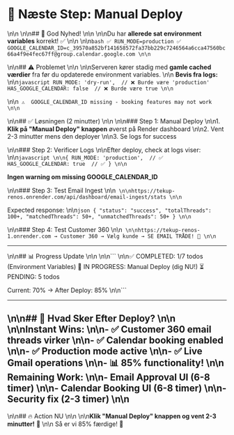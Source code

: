 # 🚀 Næste Step: Manual Deploy\n\n\n\n## 🎉 God Nyhed!\n\n\n\nDu har **allerede sat environment variables** korrekt! ✅\n\n\n\n```bash
✅ RUN_MODE=production
✅ GOOGLE_CALENDAR_ID=c_39570a852bf141658572fa37bb229c7246564a6cca47560bc66a4f9e4fec67ff@group.calendar.google.com\n\n```
\n\n## ⚠️ Problemet\n\n\n\nServeren kører stadig med **gamle cached værdier** fra før du opdaterede environment variables.\n\n
**Bevis fra logs:**\n\n```javascript
RUN_MODE: 'dry-run',  // ❌ Burde være 'production'
HAS_GOOGLE_CALENDAR: false  // ❌ Burde være true\n\n```
\n\n```
⚠️  GOOGLE_CALENDAR_ID missing - booking features may not work\n\n```
\n\n## ✅ Løsningen (2 minutter)\n\n\n\n### Step 1: Manual Deploy\n\n1. **Klik på "Manual Deploy" knappen** øverst på Render dashboard\n\n2. Vent 2-3 minutter mens den deployer\n\n3. Se logs for success
\n\n### Step 2: Verificer Logs\n\nEfter deploy, check at logs viser:\n\n```javascript\n\n{
  RUN_MODE: 'production',  // ✅ 
  HAS_GOOGLE_CALENDAR: true  // ✅
}\n\n```

**Ingen warning om missing GOOGLE_CALENDAR_ID**
\n\n### Step 3: Test Email Ingest\n\n```\n\nhttps://tekup-renos.onrender.com/api/dashboard/email-ingest/stats\n\n```

Expected response:\n\n```json
{
  "status": "success",
  "totalThreads": 100+,
  "matchedThreads": 50+,
  "unmatchedThreads": 50+
}\n\n```
\n\n### Step 4: Test Customer 360\n\n```\n\nhttps://tekup-renos-1.onrender.com
→ Customer 360
→ Vælg kunde
→ SE EMAIL TRÅDE! 🎉\n\n```

---
\n\n## 📊 Progress Update\n\n\n\n```\n\n✅ COMPLETED: 1/7 todos (Environment Variables)
🔄 IN PROGRESS: Manual Deploy (dig NU!)
⏳ PENDING: 5 todos

Current: 70% → After Deploy: 85%\n\n```

---
\n\n## 🎯 Hvad Sker Efter Deploy?\n\n\n\n**Instant Wins:**\n\n- ✅ Customer 360 email threads virker\n\n- ✅ Calendar booking enabled\n\n- ✅ Production mode active\n\n- ✅ Live Gmail operations\n\n- 📊 **85% functionality!**\n\n
**Remaining Work:**\n\n- Email Approval UI (6-8 timer)\n\n- Calendar Booking UI (6-8 timer)\n\n- Security fix (2-3 timer)\n\n
---
\n\n## 🔥 Action NU\n\n\n\n**Klik "Manual Deploy" knappen og vent 2-3 minutter!** 🚀\n\n
Så er vi 85% færdige! 🎉
